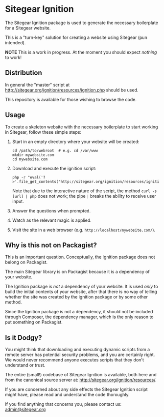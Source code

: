 # Sitegear Ignition

The Sitegear Ignition package is used to generate the necessary boilerplate for a Sitegear website.

This is a "turn-key" solution for creating a website using Sitegear (pun intended).

**NOTE** This is a work in progress.  At the moment you should expect _nothing_ to work!

## Distribution

In general the "master" script at http://sitegear.org/ignition/resources/ignition.php should be used.

This repository is available for those wishing to browse the code.

## Usage

To create a skeleton website with the necessary boilerplate to start working in Sitegear, follow these simple steps:

 1. Start in an empty directory where your website will be created:

        cd /path/to/webroot  # e.g. cd /var/www
        mkdir mywebsite.com
        cd mywebsite.com

 2. Download and execute the ignition script:

        php -r "eval('?>'.file_get_contents('http://sitegear.org/ignition/resources/ignition.php'));"

    Note that due to the interactive nature of the script, the method `curl -s [url] | php` does not work; the pipe `|`
    breaks the ability to receive user input.

 3. Answer the questions when prompted.

 4. Watch as the relevant magic is applied.

 5. Visit the site in a web browser (e.g. `http://localhost/mywebsite.com/`).

## Why is this not on Packagist?

This is an important question.  Conceptually, the Ignition package does not belong on Packagist.

The main Sitegear library is on Packagist because it is a dependency of your website.

The Ignition package is _not_ a dependency of your website.  It is used _only_ to build the initial contents of your
website, after that there is no way of telling whether the site was created by the ignition package or by some other
method.

Since the Ignition package is not a dependency, it should not be included through Composer, the dependency manager,
which is the only reason to put something on Packagist.

## Is it Dodgy?

You might think that downloading and executing dynamic scripts from a remote server has potential security problems,
and you are certainly right.  We would never recommend anyone executes scripts that they don't understand or trust.

The entire (small!) codebase of Sitegear Ignition is available, both here and from the canonical source server at:
http://sitegear.org/ignition/resources/.

If you are concerned about any side effects the Sitegear Ignition script might have, please read and understand the
code thoroughly.

If you find anything that concerns you, please contact us: admin@sitegear.org
